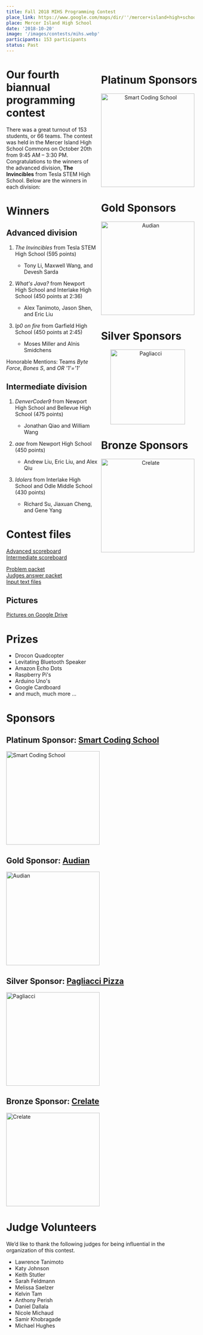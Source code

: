 ```yaml
---
title: Fall 2018 MIHS Programming Contest
place_link: https://www.google.com/maps/dir/''/mercer+island+high+school/data=!4m5!4m4!1m0!1m2!1m1!1s0x54906bdae7961a9d:0x6e6caf34f523feb?sa=X&ved=2ahUKEwievorr45fdAhWEIjQIHTEbCswQ9RcwD3oECAoQEQ
place: Mercer Island High School
date: '2018-10-20'
image: '/images/contests/mihs.webp'
participants: 153 participants
status: Past
---
```


<div style="float: right; margin-right: -20px; margin-left: 10px; text-align: center;">
  <h1 style="text-align: left;"><b>Platinum Sponsors</b></h1>
  <a href="http://www.smartcodingschool.com/"><img src="/images/partners/smartcodingschool.webp" alt="Smart Coding School" style="width: 250px; margin-right: 20px;"></a>
  <h1 style="text-align: left;"><b>Gold Sponsors</b></h1>
  <a href="http://www.audian.com/"><img src="/images/partners/audian.webp" alt="Audian" style="width: 250px; margin-right: 20px;"></a>
  <h1 style="text-align: left"><b>Silver Sponsors</b></h1>
  <a href="https://pagliacci.com"><img src="/images/partners/pagliacci.webp" alt="Pagliacci" style="width: 200px; margin-right: 20px;"></a>
  <h1 style="text-align: left;"><b>Bronze Sponsors</b></h1>
  <a href="https://www.crelate.com/"><img src="/images/partners/crelate.webp" alt="Crelate" style="width: 250px; margin-right: 20px;"></a>
</div>

# Our fourth biannual programming contest

There was a great turnout of 153 students, or 66 teams. The contest was held in the Mercer Island High School Commons on October 20th from 9:45 AM – 3:30 PM. Congratulations to the winners of the advanced division, **The Invincibles** from Tesla STEM High School. Below are the winners in each division:

# Winners

## Advanced division

1. _The Invincibles_ from Tesla STEM High School (595 points)

    - Tony Li, Maxwell Wang, and Devesh Sarda
2. _What's Java?_ from Newport High School and Interlake High School (450 points at 2:36)

    - Alex Tanimoto, Jason Shen, and Eric Liu
3. _lp0 on fire_ from Garfield High School (450 points at 2:45)

    - Moses Miller and Alnis Smidchens

Honorable Mentions: Teams _Byte Force_, _Bones S_, and _OR '1'='1'_ 

## Intermediate division

1. _DenverCoder9_ from Newport High School and Bellevue High School (475 points)

    - Jonathan Qiao and William Wang
2. _aae_ from Newport High School (450 points)

    - Andrew Liu, Eric Liu, and Alex Qiu
3. _Idolers_ from Interlake High School and Odle Middle School (430 points)

    - Richard Su, Jiaxuan Cheng, and Gene Yang

# Contest files

[Advanced scoreboard](https://teamscode.blob.core.windows.net/public-files/fall_2018_mihs/advanced_scoreboard.pdf)  
[Intermediate scoreboard](https://teamscode.blob.core.windows.net/public-files/fall_2018_mihs/intermediate_scoreboard.pdf)

[Problem packet](https://teamscode.blob.core.windows.net/public-files/fall_2018_mihs/problem_set.pdf)  
[Judges answer packet](https://teamscode.blob.core.windows.net/public-files/fall_2018_mihs/judges_data.pdf)  
[Input text files](https://teamscode.blob.core.windows.net/public-files/fall_2018_mihs/inputs_outputs.zip)

## Pictures

[Pictures on Google Drive](https://drive.google.com/drive/folders/1x10udM3sz2gzyxpOGPKdb2sDSlmMgzaw)

# Prizes

- Drocon Quadcopter
- Levitating Bluetooth Speaker
- Amazon Echo Dots
- Raspberry Pi's
- Arduino Uno's
- Google Cardboard
- and much, much more ...

# Sponsors

## **Platinum Sponsor:** <a href="http://www.smartcodingschool.com/">Smart Coding School</a>

<a href="http://www.smartcodingschool.com/"><img src="/images/partners/smartcodingschool.webp" alt="Smart Coding School" style="width: 250px; margin-right: 20px;"></a>

## **Gold Sponsor:** <a href="http://www.audian.com/">Audian</a>

<a href="http://www.audian.com/"><img src="/images/partners/audian.webp" alt="Audian" style="width: 250px; margin-right: 20px;"></a>

## **Silver Sponsor:** <a href="https://pagliacci.com">Pagliacci Pizza</a>
<a href="https://pagliacci.com"><img src="/images/partners/pagliacci.webp" alt="Pagliacci" style="width: 250px; margin-right: 20px;"></a>

## **Bronze Sponsor:** <a href="https://www.crelate.com/">Crelate</a>

<a href="https://www.crelate.com/"><img src="/images/partners/crelate.webp" alt="Crelate" style="width: 250px; margin-right: 20px;"></a>

# Judge Volunteers

We’d like to thank the following judges for being influential in the organization of this contest.

- Lawrence Tanimoto
- Katy Johnson
- Keith Stutler
- Sarah Feldmann
- Melissa Saelzer
- Kelvin Tam
- Anthony Perish
- Daniel Dallala
- Nicole Michaud
- Samir Khobragade
- Michael Hughes
